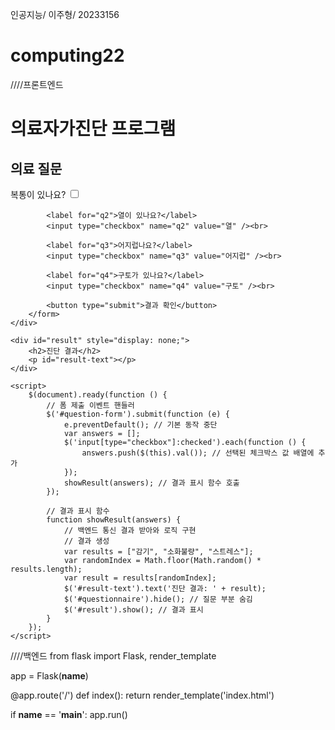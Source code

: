 인공지능/ 이주형/ 20233156
# computing22















////프론트엔드
<!-- index.html -->
<!DOCTYPE html>
<html>
<head>
    <title>의료자가진단 프로그램</title>
    <script src="https://code.jquery.com/jquery-3.6.0.min.js"></script>
</head>
<body>
    <h1>의료자가진단 프로그램</h1>
    <div id="questionnaire">
        <h2>의료 질문</h2>
        <form id="question-form">
            <label for="q1">복통이 있나요?</label>
            <input type="checkbox" name="q1" value="복통" /><br>

            <label for="q2">열이 있나요?</label>
            <input type="checkbox" name="q2" value="열" /><br>

            <label for="q3">어지럽나요?</label>
            <input type="checkbox" name="q3" value="어지럽" /><br>

            <label for="q4">구토가 있나요?</label>
            <input type="checkbox" name="q4" value="구토" /><br>

            <button type="submit">결과 확인</button>
        </form>
    </div>

    <div id="result" style="display: none;">
        <h2>진단 결과</h2>
        <p id="result-text"></p>
    </div>

    <script>
        $(document).ready(function () {
            // 폼 제출 이벤트 핸들러
            $('#question-form').submit(function (e) {
                e.preventDefault(); // 기본 동작 중단
                var answers = [];
                $('input[type="checkbox"]:checked').each(function () {
                    answers.push($(this).val()); // 선택된 체크박스 값 배열에 추가
                });
                showResult(answers); // 결과 표시 함수 호출
            });

            // 결과 표시 함수
            function showResult(answers) {
                // 백엔드 통신 결과 받아와 로직 구현
                // 결과 생성
                var results = ["감기", "소화불량", "스트레스"];
                var randomIndex = Math.floor(Math.random() * results.length);
                var result = results[randomIndex];
                $('#result-text').text('진단 결과: ' + result);
                $('#questionnaire').hide(); // 질문 부분 숨김
                $('#result').show(); // 결과 표시
            }
        });
    </script>
</body>
</html>
////백엔드
from flask import Flask, render_template

app = Flask(__name__)

@app.route('/')
def index():
    return render_template('index.html')

if __name__ == '__main__':
    app.run()

